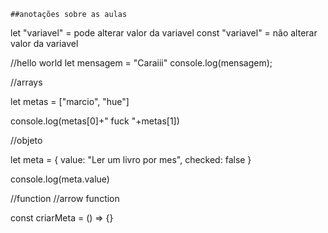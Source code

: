     ##anotações sobre as aulas

let "variavel" =  pode alterar valor da variavel
const "variavel" = não alterar valor da variavel

//hello world
let mensagem = "Caraiii"
console.log(mensagem);

//arrays

let metas = ["marcio", "hue"]

console.log(metas[0]+" fuck "+metas[1])

//objeto

let meta = {
    value: "Ler um livro por mes",
    checked: false
}

console.log(meta.value)

//function //arrow function

const criarMeta = () => {}